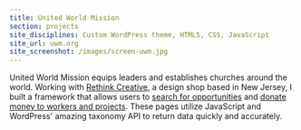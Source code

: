 ```yaml
---
title: United World Mission
section: projects
site_disciplines: Custom WordPress theme, HTML5, CSS, JavaScript
site_url: uwm.org
site_screenshot: /images/screen-uwm.jpg
---
```


United World Mission equips leaders and establishes churches around the world. Working with [Rethink Creative](https://rethinkcreative.com/), a design shop based in New Jersey, I built a framework that allows users to [search for opportunities](https://uwm.org/go/) and [donate money to workers and projects](https://uwm.org/give/). These pages utilize JavaScript and WordPress' amazing taxonomy API to return data quickly and accurately.